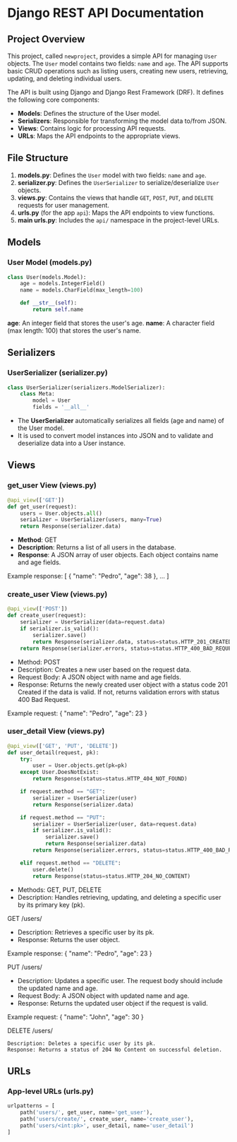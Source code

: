 # Django REST API Documentation

## Project Overview

This project, called `newproject`, provides a simple API for managing `User` objects. The `User` model contains two fields: `name` and `age`. The API supports basic CRUD operations such as listing users, creating new users, retrieving, updating, and deleting individual users.

The API is built using Django and Django Rest Framework (DRF). It defines the following core components:
- **Models**: Defines the structure of the User model.
- **Serializers**: Responsible for transforming the model data to/from JSON.
- **Views**: Contains logic for processing API requests.
- **URLs**: Maps the API endpoints to the appropriate views.

## File Structure

1. **models.py**: Defines the `User` model with two fields: `name` and `age`.
2. **serializer.py**: Defines the `UserSerializer` to serialize/deserialize `User` objects.
3. **views.py**: Contains the views that handle `GET`, `POST`, `PUT`, and `DELETE` requests for user management.
4. **urls.py** (for the app `api`): Maps the API endpoints to view functions.
5. **main urls.py**: Includes the `api/` namespace in the project-level URLs.

## Models

### User Model (models.py)
```python
class User(models.Model):
    age = models.IntegerField()
    name = models.CharField(max_length=100)

    def __str__(self):
        return self.name
```

**age**: An integer field that stores the user's age.
**name**: A character field (max length: 100) that stores the user's name.

## Serializers

### UserSerializer (serializer.py)
```python
class UserSerializer(serializers.ModelSerializer):
    class Meta:
        model = User
        fields = '__all__'
```

- The **UserSerializer** automatically serializes all fields (age and name) of the User model.
- It is used to convert model instances into JSON and to validate and deserialize data into a User instance.

## Views

### get_user View (views.py)
```python
@api_view(['GET'])
def get_user(request):
    users = User.objects.all()
    serializer = UserSerializer(users, many=True)
    return Response(serializer.data)
```

- **Method**: GET
- **Description**: Returns a list of all users in the database.
- **Response**: A JSON array of user objects. Each object contains name and age fields.

Example response:
[
    {
        "name": "Pedro",
        "age": 38
    },
    ...
]

### create_user View (views.py)
```python
@api_view(['POST'])
def create_user(request):
    serializer = UserSerializer(data=request.data)
    if serializer.is_valid():
        serializer.save()
        return Response(serializer.data, status=status.HTTP_201_CREATED)
    return Response(serializer.errors, status=status.HTTP_400_BAD_REQUEST)
```

- Method: POST
- Description: Creates a new user based on the request data.
- Request Body: A JSON object with name and age fields.
- Response: Returns the newly created user object with a status code 201 Created if the data is valid. If not, returns validation errors with status 400 Bad Request.

Example request:
{
    "name": "Pedro",
    "age": 23
}

### user_detail View (views.py)
```python
@api_view(['GET', 'PUT', 'DELETE'])
def user_detail(request, pk):
    try:
        user = User.objects.get(pk=pk)
    except User.DoesNotExist:
        return Response(status=status.HTTP_404_NOT_FOUND)

    if request.method == "GET":
        serializer = UserSerializer(user)
        return Response(serializer.data)

    if request.method == "PUT":
        serializer = UserSerializer(user, data=request.data)
        if serializer.is_valid():
            serializer.save()
            return Response(serializer.data)
        return Response(serializer.errors, status=status.HTTP_400_BAD_REQUEST)

    elif request.method == "DELETE":
        user.delete()
        return Response(status=status.HTTP_204_NO_CONTENT)
```

- Methods: GET, PUT, DELETE
- Description: Handles retrieving, updating, and deleting a specific user by its primary key (pk).

GET /users/<pk>

- Description: Retrieves a specific user by its pk.
- Response: Returns the user object.

Example response:
{
    "name": "Pedro",
    "age": 23
}

PUT /users/<pk>

- Description: Updates a specific user. The request body should include the updated name and age.
- Request Body: A JSON object with updated name and age.
- Response: Returns the updated user object if the request is valid.

Example request:
{
    "name": "John",
    "age": 30
}

DELETE /users/<pk>

    Description: Deletes a specific user by its pk.
    Response: Returns a status of 204 No Content on successful deletion.

## URLs

### App-level URLs (urls.py)
```python
urlpatterns = [
    path('users/', get_user, name='get_user'),
    path('users/create/', create_user, name='create_user'),
    path('users/<int:pk>', user_detail, name='user_detail')
]
```










